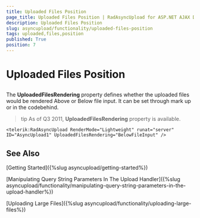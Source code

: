 ```yaml
---
title: Uploaded Files Position
page_title: Uploaded Files Position | RadAsyncUpload for ASP.NET AJAX Documentation
description: Uploaded Files Position
slug: asyncupload/functionality/uploaded-files-position
tags: uploaded,files,position
published: True
position: 7
---
```


# Uploaded Files Position

## 

The **UploadedFilesRendering** property defines whether the uploaded files would be rendered Above or Below file input. It can be set through mark up or in the codebehind.

>tip As of Q3 2011, **UploadedFilesRendering** property is available.
>


````ASP.NET
<telerik:RadAsyncUpload RenderMode="Lightweight" runat="server" ID="AsyncUpload1" UploadedFilesRendering="BelowFileInput" />
````

## See Also

[Getting Started]({%slug asyncupload/getting-started%})

[Manipulating Query String Parameters In The Upload Handler]({%slug asyncupload/functionality/manipulating-query-string-parameters-in-the-upload-handler%})

[Uploading Large Files]({%slug asyncupload/functionality/uploading-large-files%})
